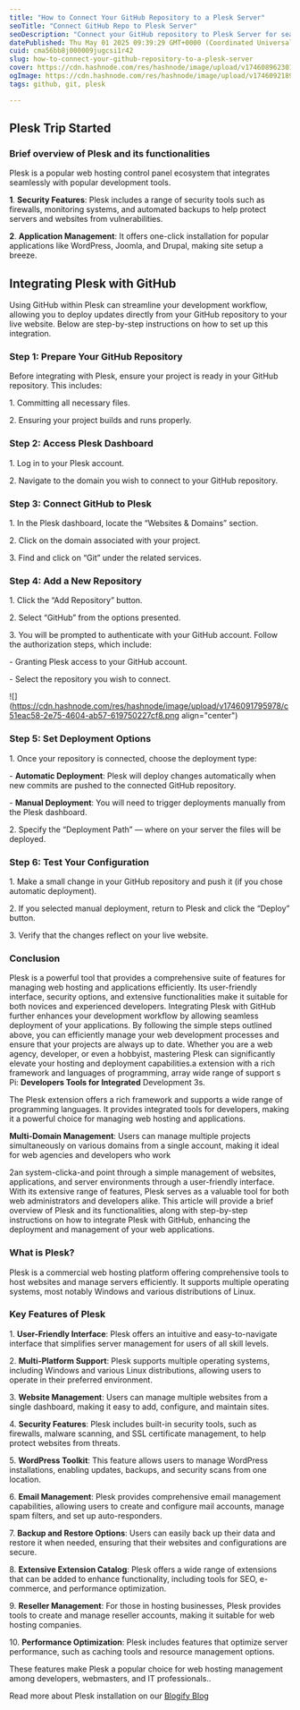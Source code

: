 ```yaml
---
title: "How to Connect Your GitHub Repository to a Plesk Server"
seoTitle: "Connect GitHub Repo to Plesk Server"
seoDescription: "Connect your GitHub repository to Plesk Server for seamless web app deployment. Step-by-step guide provided"
datePublished: Thu May 01 2025 09:39:29 GMT+0000 (Coordinated Universal Time)
cuid: cma56bb8j000009jugcsi1r42
slug: how-to-connect-your-github-repository-to-a-plesk-server
cover: https://cdn.hashnode.com/res/hashnode/image/upload/v1746089623018/12bc95e9-0b9a-4b56-bb29-50eb83c176c5.png
ogImage: https://cdn.hashnode.com/res/hashnode/image/upload/v1746092189373/d8771560-6616-4221-b655-3da01d405ab9.png
tags: github, git, plesk

---
```


## Plesk Trip Started

### Brief overview of Plesk and its functionalities

Plesk is a popular web hosting control panel ecosystem that integrates seamlessly with popular development tools.

**1**. **Security Features**: Plesk includes a range of security tools such as firewalls, monitoring systems, and automated backups to help protect servers and websites from vulnerabilities.

**2**. **Application Management**: It offers one-click installation for popular applications like WordPress, Joomla, and Drupal, making site setup a breeze.

## Integrating Plesk with GitHub

Using GitHub within Plesk can streamline your development workflow, allowing you to deploy updates directly from your GitHub repository to your live website. Below are step-by-step instructions on how to set up this integration.

### Step 1: Prepare Your GitHub Repository

Before integrating with Plesk, ensure your project is ready in your GitHub repository. This includes:

1\. Committing all necessary files.

2\. Ensuring your project builds and runs properly.

### Step 2: Access Plesk Dashboard

1\. Log in to your Plesk account.

2\. Navigate to the domain you wish to connect to your GitHub repository.

### Step 3: Connect GitHub to Plesk

1\. In the Plesk dashboard, locate the “Websites & Domains” section.

2\. Click on the domain associated with your project.

3\. Find and click on “Git” under the related services.

### Step 4: Add a New Repository

1\. Click the “Add Repository” button.

2\. Select “GitHub” from the options presented.

3\. You will be prompted to authenticate with your GitHub account. Follow the authorization steps, which include:

\- Granting Plesk access to your GitHub account.

\- Select the repository you wish to connect.

![](https://cdn.hashnode.com/res/hashnode/image/upload/v1746091795978/c51eac58-2e75-4604-ab57-619750227cf8.png align="center")

### Step 5: Set Deployment Options

1\. Once your repository is connected, choose the deployment type:

\- **Automatic Deployment**: Plesk will deploy changes automatically when new commits are pushed to the connected GitHub repository.

\- **Manual Deployment**: You will need to trigger deployments manually from the Plesk dashboard.

2\. Specify the “Deployment Path” — where on your server the files will be deployed.

### Step 6: Test Your Configuration

1\. Make a small change in your GitHub repository and push it (if you chose automatic deployment).

2\. If you selected manual deployment, return to Plesk and click the “Deploy” button.

3\. Verify that the changes reflect on your live website.

### Conclusion

Plesk is a powerful tool that provides a comprehensive suite of features for managing web hosting and applications efficiently. Its user-friendly interface, security options, and extensive functionalities make it suitable for both novices and experienced developers. Integrating Plesk with GitHub further enhances your development workflow by allowing seamless deployment of your applications. By following the simple steps outlined above, you can efficiently manage your web development processes and ensure that your projects are always up to date. Whether you are a web agency, developer, or even a hobbyist, mastering Plesk can significantly elevate your hosting and deployment capabilities.a extension with a rich framework and languages of programming, array wide range of support s Pi: **Developers Tools for Integrated** Development 3s.

The Plesk extension offers a rich framework and supports a wide range of programming languages. It provides integrated tools for developers, making it a powerful choice for managing web hosting and applications.

**Multi-Domain Management**: Users can manage multiple projects simultaneously on various domains from a single account, making it ideal for web agencies and developers who work

2an system-clicka-and point through a simple management of websites, applications, and server environments through a user-friendly interface. With its extensive range of features, Plesk serves as a valuable tool for both web administrators and developers alike. This article will provide a brief overview of Plesk and its functionalities, along with step-by-step instructions on how to integrate Plesk with GitHub, enhancing the deployment and management of your web applications.

### What is Plesk?

Plesk is a commercial web hosting platform offering comprehensive tools to host websites and manage servers efficiently. It supports multiple operating systems, most notably Windows and various distributions of Linux.

### Key Features of Plesk

1\. **User-Friendly Interface**: Plesk offers an intuitive and easy-to-navigate interface that simplifies server management for users of all skill levels.

2\. **Multi-Platform Support**: Plesk supports multiple operating systems, including Windows and various Linux distributions, allowing users to operate in their preferred environment.

3\. **Website Management**: Users can manage multiple websites from a single dashboard, making it easy to add, configure, and maintain sites.

4\. **Security Features**: Plesk includes built-in security tools, such as firewalls, malware scanning, and SSL certificate management, to help protect websites from threats.

5\. **WordPress Toolkit**: This feature allows users to manage WordPress installations, enabling updates, backups, and security scans from one location.

6\. **Email Management**: Plesk provides comprehensive email management capabilities, allowing users to create and configure mail accounts, manage spam filters, and set up auto-responders.

7\. **Backup and Restore Options**: Users can easily back up their data and restore it when needed, ensuring that their websites and configurations are secure.

8\. **Extensive Extension Catalog**: Plesk offers a wide range of extensions that can be added to enhance functionality, including tools for SEO, e-commerce, and performance optimization.

9\. **Reseller Management**: For those in hosting businesses, Plesk provides tools to create and manage reseller accounts, making it suitable for web hosting companies.

10\. **Performance Optimization**: Plesk includes features that optimize server performance, such as caching tools and resource management options.

These features make Plesk a popular choice for web hosting management among developers, webmasters, and IT professionals..

Read more about Plesk installation on our [Blogify Blog](https://jalalnasser.com/how-to-install-wordpress-on-plesk-step-by-step-guide-with-relevant-keywords/)
